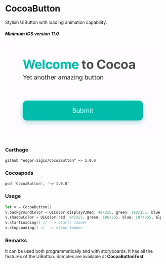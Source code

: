 # CocoaButton

Stylish UIButton with loading animation capability.
##### Minimum iOS version 11.0

![alt text](https://github.com/edgar-zigis/CocoaButton/blob/master/sample.gif?raw=true)

### Carthage

```
github "edgar-zigis/CocoaButton" ~> 1.0.0
```
### Cocoapods

```
pod 'CocoaButton', '~> 1.0.0'
```
### Usage
```swift
let v = CocoaButton()
v.backgroundColor = UIColor(displayP3Red: 49/255, green: 190/255, blue: 169/255, alpha: 1)
v.shadowColor = UIColor(red: 94/255, green: 186/255, blue: 187/255, alpha: 0.6)
v.startLoading() //  -> starts loader
v.stopLoading() //  -> stops loader
```
### Remarks
It can be used both programmatically and with storyboards. It has all the features of the UIButton. Samples are available at **CocoaButtonTest**

